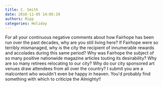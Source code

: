 ```yaml
---
title: C. Smith
date: 2016-11-05 14:05:19
authors: Ripp
categories: Holiday
---
```


 For all your continuous negative comments about how Fairhope has been run over the past decades, why are you still living here?  If Fairhope were so terribly mismanaged, why is the city the recipient of innumerable  rewards and accolades during this same period?  Why was Fairhope the subject of so many positive nationwide magazine articles touting its desirability?  Why are so many retirees relocating to our city?  Why do our city sponsored art venues draw attendees from all over the country?   I submit you are a malcontent who wouldn't even be happy in heaven.  You'd probably find something with which to criticize the Almighty!!